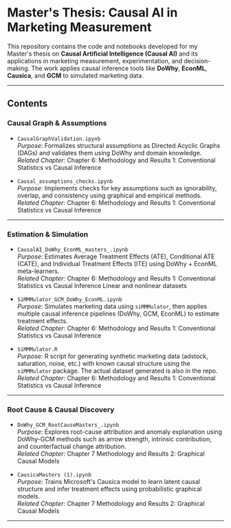 # Master's Thesis: Causal AI in Marketing Measurement

This repository contains the code and notebooks developed for my Master's thesis on **Causal Artificial Intelligence (Causal AI)** and its applications in marketing measurement, experimentation, and decision-making. The work applies causal inference tools like **DoWhy**, **EconML**, **Causica**, and **GCM** to  simulated marketing data.

---

## Contents

###  Causal Graph & Assumptions

- `CausalGraphValidation.ipynb`  
  *Purpose:* Formalizes structural assumptions as Directed Acyclic Graphs (DAGs) and validates them using DoWhy and domain knowledge.  
  *Related Chapter:* Chapter 6: Methodology and Results 1: Conventional Statistics vs Causal Inference

- `Causal_assumptions_checks.ipynb`  
  *Purpose:* Implements checks for key assumptions such as ignorability, overlap, and consistency using graphical and empirical methods.  
  *Related Chapter:* Chapter 6: Methodology and Results 1: Conventional Statistics vs Causal Inference

---

###  Estimation & Simulation

- `CausalAI_DoWhy_EconML_masters_.ipynb`  
  *Purpose:* Estimates Average Treatment Effects (ATE), Conditional ATE (CATE), and Individual Treatment Effects (ITE) using DoWhy + EconML meta-learners.  
  *Related Chapter:*  Chapter 6: Methodology and Results 1: Conventional Statistics vs Causal Inference
  Linear and nonlinear datasets

- `SiMMMulator_GCM_DoWhy_EconML.ipynb`  
  *Purpose:* Simulates marketing data using `siMMMulator`, then applies multiple causal inference pipelines (DoWhy, GCM, EconML) to estimate treatment effects.  
  *Related Chapter:*  Chapter 6: Methodology and Results 1: Conventional Statistics vs Causal Inference
 

- `SiMMMulator.R`  
  *Purpose:* R script for generating synthetic marketing data (adstock, saturation, noise, etc.) with known causal structure using the `siMMMulator` package.   The actual dataset generated is also in the repo.
  *Related Chapter:*  Chapter 6: Methodology and Results 1: Conventional Statistics vs Causal Inference

---

###  Root Cause & Causal Discovery

- `DoWhy_GCM_RootCauseMasters_.ipynb`  
  *Purpose:* Explores root-cause attribution and anomaly explanation using DoWhy-GCM methods such as arrow strength, intrinsic contribution, and counterfactual change attribution.  
  *Related Chapter:*  Chapter 7  Methodology and Results 2: Graphical Causal Models

- `CausicaMasters (1).ipynb`  
  *Purpose:* Trains Microsoft's Causica model to learn latent causal structure and infer treatment effects using probabilistic graphical models.  
  *Related Chapter:* Chapter 7  Methodology and Results 2: Graphical Causal Models 

---

